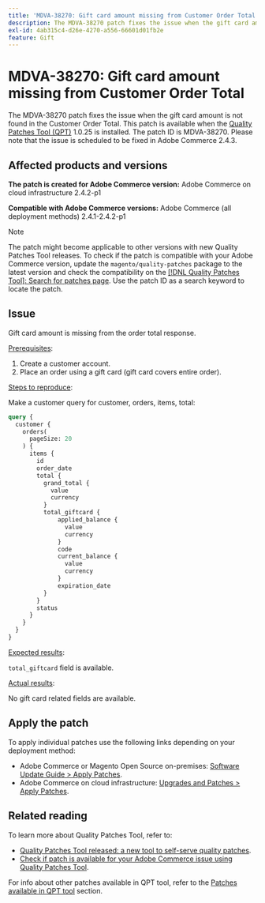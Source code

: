 ```yaml
---
title: 'MDVA-38270: Gift card amount missing from Customer Order Total'
description: The MDVA-38270 patch fixes the issue when the gift card amount is not found in the Customer Order Total. This patch is available when the [Quality Patches Tool (QPT)](https://devdocs.magento.com/guides/v2.4/comp-mgr/patching.html#mqp) 1.0.25 is installed. The patch ID is MDVA-38270. Please note that the issue is scheduled to be fixed in Adobe Commerce 2.4.3.
exl-id: 4ab315c4-d26e-4270-a556-66601d01fb2e
feature: Gift
---
```

# MDVA-38270: Gift card amount missing from Customer Order Total

The MDVA-38270 patch fixes the issue when the gift card amount is not found in the Customer Order Total. This patch is available when the [Quality Patches Tool (QPT)](https://devdocs.magento.com/guides/v2.4/comp-mgr/patching.html#mqp) 1.0.25 is installed. The patch ID is MDVA-38270. Please note that the issue is scheduled to be fixed in Adobe Commerce 2.4.3.

## Affected products and versions

**The patch is created for Adobe Commerce version:**
Adobe Commerce on cloud infrastructure 2.4.2-p1

**Compatible with Adobe Commerce versions:**
Adobe Commerce (all deployment methods) 2.4.1-2.4.2-p1

>[!NOTE]
>
>The patch might become applicable to other versions with new Quality Patches Tool releases. To check if the patch is compatible with your Adobe Commerce version, update the `magento/quality-patches` package to the latest version and check the compatibility on the [[!DNL Quality Patches Tool]: Search for patches page](https://devdocs.magento.com/quality-patches/tool.html#patch-grid). Use the patch ID as a search keyword to locate the patch.

## Issue

Gift card amount is missing from the order total response.

<u>Prerequisites</u>:

1. Create a customer account.
1. Place an order using a gift card (gift card covers entire order).

<u>Steps to reproduce</u>:

Make a customer query for customer, orders, items, total:

```GraphQL
query {
  customer {
    orders(
      pageSize: 20
    ) {
      items {
        id
        order_date
        total {
          grand_total {
            value
            currency
          }
          total_giftcard {
              applied_balance {
                value
                currency
              }
              code
              current_balance {
                value
                currency
              }
              expiration_date
          }
        }
        status
      }
    }
  }
}
```

<u>Expected results</u>:

`total_giftcard` field is available.

<u>Actual results</u>:

No gift card related fields are available.

## Apply the patch

To apply individual patches use the following links depending on your deployment method:

* Adobe Commerce or Magento Open Source on-premises: [Software Update Guide > Apply Patches](https://devdocs.magento.com/guides/v2.4/comp-mgr/patching/mqp.html).
* Adobe Commerce on cloud infrastructure: [Upgrades and Patches > Apply Patches](https://devdocs.magento.com/cloud/project/project-patch.html).

## Related reading

To learn more about Quality Patches Tool, refer to:

* [Quality Patches Tool released: a new tool to self-serve quality patches](/help/announcements/adobe-commerce-announcements/magento-quality-patches-released-new-tool-to-self-serve-quality-patches.md).
* [Check if patch is available for your Adobe Commerce issue using Quality Patches Tool](/help/support-tools/patches-available-in-qpt-tool/check-patch-for-magento-issue-with-magento-quality-patches.md).

For info about other patches available in QPT tool, refer to the [Patches available in QPT tool](https://support.magento.com/hc/en-us/sections/360010506631-Patches-available-in-QPT-tool-) section.
